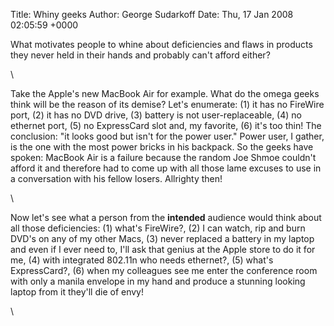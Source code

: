 Title: Whiny geeks
Author: George Sudarkoff
Date: Thu, 17 Jan 2008 02:05:59 +0000

What motivates people to whine about deficiencies and flaws in products
they never held in their hands and probably can't afford either?

\

Take the Apple's new MacBook Air for example. What do the omega geeks
think will be the reason of its demise? Let's enumerate: (1) it has no
FireWire port, (2) it has no DVD drive, (3) battery is not
user-replaceable, (4) no ethernet port, (5) no ExpressCard slot and, my
favorite, (6) it's too thin! The conclusion: "it looks good but isn't
for the power user." Power user, I gather, is the one with the most
power bricks in his backpack. So the geeks have spoken: MacBook Air is a
failure because the random Joe Shmoe couldn't afford it and therefore
had to come up with all those lame excuses to use in a conversation with
his fellow losers. Allrighty then!

\

Now let's see what a person from the **intended** audience would think
about all those deficiencies: (1) what's FireWire?, (2) I can watch, rip
and burn DVD's on any of my other Macs, (3) never replaced a battery in
my laptop and even if I ever need to, I'll ask that genius at the Apple
store to do it for me, (4) with integrated 802.11n who needs ethernet?,
(5) what's ExpressCard?, (6) when my colleagues see me enter the
conference room with only a manila envelope in my hand and produce a
stunning looking laptop from it they'll die of envy!

\

